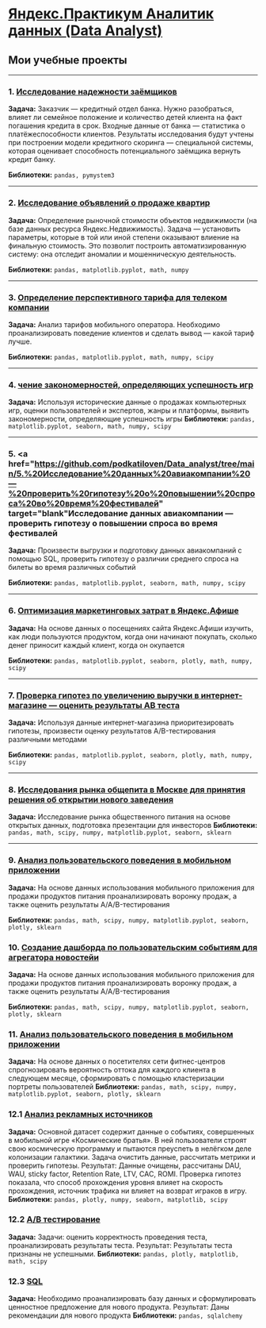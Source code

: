# [Яндекс.Практикум Аналитик данных (Data Analyst)](https://praktikum.yandex.ru/data-analyst/)
## Мои учебные проекты
<hr>

### 1. <a href="https://github.com/podkatiloven/Data_analyst/tree/main/Исследование%20надёжности%20заёмщиков%20—%20анализ%20банковских%20данных" target="blank" rel="noreferrer">Исследование надежности заёмщиков</a>

**Задача:**
Заказчик — кредитный отдел банка. Нужно разобраться, влияет ли семейное положение и количество детей клиента на факт погашения кредита в срок. Входные данные от банка — статистика о платёжеспособности клиентов. Результаты исследования будут учтены при построении модели кредитного скоринга — специальной системы, которая оценивает способность потенциального заёмщика вернуть кредит банку.

**Библиотеки:**
`pandas, pymystem3`
<hr>

### 2. <a href="https://github.com/podkatiloven/Data_analyst/tree/main/2.%20Продажа%20квартир%20в%20Санкт-Петербурге%20—%20анализ%20рынка%20недвижимости" target="blank">Исследование объявлений о продаже квартир</a>


**Задача:**
Определение рыночной стоимости объектов недвижимости (на базе данных ресурса Яндекс.Недвижимость). Задача — установить параметры, которые в той или иной степени оказывают влиение на финальную стоимость. Это позволит построить автоматизированную систему: она отследит аномалии и мошенническую деятельность.

**Библиотеки:**
`pandas, matplotlib.pyplot, math, numpy`
<hr>

### 3. <a href="https://github.com/podkatiloven/Data_analyst/tree/main/3.%20Определение%20выгодного%20тарифа%20для%20телеком%20компании" target="blank">Определение перспективного тарифа для телеком компании</a>

**Задача:**
Анализ тарифов мобильного оператора. Необходимо проанализировать поведение клиентов и сделать вывод — какой тариф лучше.

**Библиотеки:**
`pandas, matplotlib.pyplot, math, numpy, scipy`
<hr>

### 4. <a href="https://github.com/podkatiloven/Data_analyst/tree/main/4.%20Изучение%20закономерностей%2C%20определяющих%20успешность%20игр" target="blank">чение закономерностей, определяющих успешность игр</a>

**Задача:**
Используя исторические данные о продажах компьютерных игр, оценки пользователей и экспертов, жанры и платформы, выявить закономерности, определяющие успешность игры
**Библиотеки:**
`pandas, matplotlib.pyplot, seaborn, math, numpy, scipy`
<hr>

### 5. <a href="https://github.com/podkatiloven/Data_analyst/tree/main/5.%20Исследование%20данных%20авиакомпании%20—%20проверить%20гипотезу%20о%20повышении%20спроса%20во%20время%20фестивалей" target="blank"Исследование данных авиакомпании — проверить гипотезу о повышении спроса во время фестивалей</a>

**Задача:**
Произвести выгрузки и подготовку данных авиакомпаний с помощью SQL, проверить гипотезу о различии среднего спроса на билеты во время различных событий

**Библиотеки:**
`pandas, matplotlib.pyplot, seaborn, math, numpy, scipy`
<hr>

### 6. <a href="https://github.com/podkatiloven/Data_analyst/tree/main/6.%20Оптимизация%20маркетинговых%20затрат%20в%20Яндекс.Афише" target="blank"> Оптимизация маркетинговых затрат в Яндекс.Афише</a>

**Задача:**
На основе данных о посещениях сайта Яндекс.Афиши изучить, как люди пользуются продуктом, когда они начинают покупать, сколько денег приносит каждый клиент, когда он окупается

**Библиотеки:**
`pandas, matplotlib.pyplot, seaborn, plotly, math, numpy, scipy`
<hr>

### 7. <a href="https://github.com/podkatiloven/Data_analyst/tree/main/7.%20Проверка%20гипотез%20по%20увеличению%20выручки%20в%20интернет-магазине%20—%20оценить%20результаты%20AB%20теста" target="blank">Проверка гипотез по увеличению выручки в интернет-магазине — оценить результаты AB теста</a>

**Задача:**
Используя данные интернет-магазина приоритезировать гипотезы, произвести оценку результатов A/B-тестирования различными методами

**Библиотеки:**
`pandas, matplotlib.pyplot, seaborn, plotly, math, numpy, scipy`
<hr>

### 8. <a href="https://github.com/podkatiloven/Data_analyst/tree/main/8.%20Исследования%20рынка%20общепита%20в%20Москве%20для%20принятия%20решения%20об%20открытии%20нового%20заведения" target="blank">Исследования рынка общепита в Москве для принятия решения об открытии нового заведения</a>

**Задача:**
Исследование рынка общественного питания на основе открытых данных, подготовка презентации для инвесторов
**Библиотеки:**
`pandas, math, scipy, numpy, matplotlib.pyplot, seaborn, sklearn`
<hr>

### 9. <a href="https://github.com/podkatiloven/Data_analyst/tree/main/9.%20Анализ%20пользовательского%20поведения%20в%20мобильном%20приложении" target="blank">Анализ пользовательского поведения в мобильном приложении</a>

**Задача:**
На основе данных использования мобильного приложения для продажи продуктов питания проанализировать воронку продаж, а также оценить результаты A/A/B-тестирования

**Библиотеки:**
`pandas, math, scipy, numpy, matplotlib.pyplot, seaborn, plotly, sklearn`

### 10. <a href="https://github.com/podkatiloven/Data_analyst/tree/main/10.%20Создание%20дашборда%20по%20пользовательским%20событиям%20для%20агрегатора%20новостей" target="blank">Создание дашборда по пользовательским событиям для агрегатора новостейи</a>

**Задача:**
На основе данных использования мобильного приложения для продажи продуктов питания проанализировать воронку продаж, а также оценить результаты A/A/B-тестирования

**Библиотеки:**
`pandas, math, scipy, numpy, matplotlib.pyplot, seaborn, plotly, sklearn`

### 11. <a href="https://github.com/podkatiloven/Data_analyst/tree/main/9.%20Анализ%20пользовательского%20поведения%20в%20мобильном%20приложении" target="blank">Анализ пользовательского поведения в мобильном приложении</a>

**Задача:**
На основе данных о посетителях сети фитнес-центров спрогнозировать вероятность оттока для каждого клиента в следующем месяце, сформировать с помощью кластеризации портреты пользователей
**Библиотеки:**
`pandas, math, scipy, numpy, matplotlib.pyplot, seaborn, plotly, sklearn`

### 12.1 <a href="https://github.com/podkatiloven/Data_analyst/blob/main/12.%20Выпускной%20проект/Анализ%20рекламных%20источников.ipynb" target="blank">Анализ рекламных источников</a>

**Задача:**
Основной датасет содержит данные о событиях, совершенных в мобильной игре «Космические братья». В ней пользователи строят свою космическую программу и пытаются преуспеть в нелёгком деле колонизации галактики. Задача очистить данные, рассчитать метрики и проверить гипотезы.
Результат:
Данные очищены, рассчитаны DAU, WAU, sticky factor, Retention Rate, LTV, CAC, ROMI. Проверка гипотез показала, что способ прохождения уровня влияет на скорость прохождения, источник трафика ни влияет на возврат играков в игру.
**Библиотеки:**
`pandas, plotly, numpy, seaborn, matplotlib, scipy`

### 12.2 <a href="https://github.com/podkatiloven/Data_analyst/blob/main/12.%20Выпускной%20проект/АВ%20тестирование.ipynb" target="blank">А/В тестирование</a>

**Задача:**
Задачи: оценить корректность проведения теста, проанализировать результаты теста.
Результат:
Результаты теста признаны не успешными.
**Библиотеки:**
`pandas, plotly, matplotlib, math, scipy`

### 12.3 <a href="https://github.com/podkatiloven/Data_analyst/blob/main/12.%20Выпускной%20проект/SQL.ipynb" target="blank">SQL</a>

**Задача:**
Необходимо проанализировать базу данных и сформулировать ценностное предложение для нового продукта.
Результат:
Даны рекомендации для нового продукта
**Библиотеки:**
`pandas, sqlalchemy`
